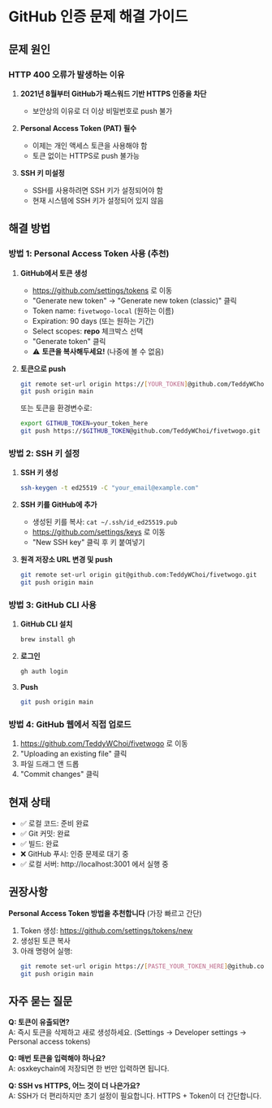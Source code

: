 # GitHub 인증 문제 해결 가이드

## 문제 원인

### HTTP 400 오류가 발생하는 이유

1. **2021년 8월부터 GitHub가 패스워드 기반 HTTPS 인증을 차단**
    - 보안상의 이유로 더 이상 비밀번호로 push 불가
2. **Personal Access Token (PAT) 필수**

    - 이제는 개인 액세스 토큰을 사용해야 함
    - 토큰 없이는 HTTPS로 push 불가능

3. **SSH 키 미설정**
    - SSH를 사용하려면 SSH 키가 설정되어야 함
    - 현재 시스템에 SSH 키가 설정되어 있지 않음

## 해결 방법

### 방법 1: Personal Access Token 사용 (추천)

1. **GitHub에서 토큰 생성**

    - https://github.com/settings/tokens 로 이동
    - "Generate new token" → "Generate new token (classic)" 클릭
    - Token name: `fivetwogo-local` (원하는 이름)
    - Expiration: 90 days (또는 원하는 기간)
    - Select scopes: **repo** 체크박스 선택
    - "Generate token" 클릭
    - ⚠️ **토큰을 복사해두세요!** (나중에 볼 수 없음)

2. **토큰으로 push**

    ```bash
    git remote set-url origin https://[YOUR_TOKEN]@github.com/TeddyWChoi/fivetwogo.git
    git push origin main
    ```

    또는 토큰을 환경변수로:

    ```bash
    export GITHUB_TOKEN=your_token_here
    git push https://$GITHUB_TOKEN@github.com/TeddyWChoi/fivetwogo.git main
    ```

### 방법 2: SSH 키 설정

1. **SSH 키 생성**

    ```bash
    ssh-keygen -t ed25519 -C "your_email@example.com"
    ```

2. **SSH 키를 GitHub에 추가**

    - 생성된 키를 복사: `cat ~/.ssh/id_ed25519.pub`
    - https://github.com/settings/keys 로 이동
    - "New SSH key" 클릭 후 키 붙여넣기

3. **원격 저장소 URL 변경 및 push**
    ```bash
    git remote set-url origin git@github.com:TeddyWChoi/fivetwogo.git
    git push origin main
    ```

### 방법 3: GitHub CLI 사용

1. **GitHub CLI 설치**

    ```bash
    brew install gh
    ```

2. **로그인**

    ```bash
    gh auth login
    ```

3. **Push**
    ```bash
    git push origin main
    ```

### 방법 4: GitHub 웹에서 직접 업로드

1. https://github.com/TeddyWChoi/fivetwogo 로 이동
2. "Uploading an existing file" 클릭
3. 파일 드래그 앤 드롭
4. "Commit changes" 클릭

## 현재 상태

-   ✅ 로컬 코드: 준비 완료
-   ✅ Git 커밋: 완료
-   ✅ 빌드: 완료
-   ❌ GitHub 푸시: 인증 문제로 대기 중
-   ✅ 로컬 서버: http://localhost:3001 에서 실행 중

## 권장사항

**Personal Access Token 방법을 추천합니다** (가장 빠르고 간단)

1. Token 생성: https://github.com/settings/tokens/new
2. 생성된 토큰 복사
3. 아래 명령어 실행:
    ```bash
    git remote set-url origin https://[PASTE_YOUR_TOKEN_HERE]@github.com/TeddyWChoi/fivetwogo.git
    git push origin main
    ```

## 자주 묻는 질문

**Q: 토큰이 유출되면?**  
A: 즉시 토큰을 삭제하고 새로 생성하세요. (Settings → Developer settings → Personal access tokens)

**Q: 매번 토큰을 입력해야 하나요?**  
A: osxkeychain에 저장되면 한 번만 입력하면 됩니다.

**Q: SSH vs HTTPS, 어느 것이 더 나은가요?**  
A: SSH가 더 편리하지만 초기 설정이 필요합니다. HTTPS + Token이 더 간단합니다.
